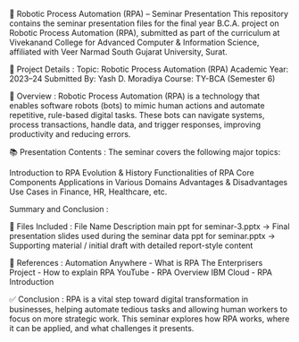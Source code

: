 📌 Robotic Process Automation (RPA) – Seminar Presentation
This repository contains the seminar presentation files for the final year B.C.A. project on Robotic Process Automation (RPA), submitted as part of the curriculum at Vivekanand College for Advanced Computer & Information Science, affiliated with Veer Narmad South Gujarat University, Surat.

📄 Project Details :
Topic: Robotic Process Automation (RPA)
Academic Year: 2023–24
Submitted By: Yash D. Moradiya
Course: TY-BCA (Semester 6)

🧠 Overview :
Robotic Process Automation (RPA) is a technology that enables software robots (bots) to mimic human actions and automate repetitive, rule-based digital tasks. These bots can navigate systems, process transactions, handle data, and trigger responses, improving productivity and reducing errors.

📚 Presentation Contents :
The seminar covers the following major topics:

Introduction to RPA
Evolution & History
Functionalities of RPA
Core Components
Applications in Various Domains
Advantages & Disadvantages
Use Cases in Finance, HR, Healthcare, etc.


Summary and Conclusion :

📁 Files Included :
File Name	Description
main ppt for seminar-3.pptx	-> Final presentation slides used during the seminar
data ppt for seminar.pptx	  -> Supporting material / initial draft with detailed report-style content

🔗 References :
Automation Anywhere - What is RPA
The Enterprisers Project - How to explain RPA
YouTube - RPA Overview
IBM Cloud - RPA Introduction

✅ Conclusion :
RPA is a vital step toward digital transformation in businesses, helping automate tedious tasks and allowing human workers to focus on more strategic work. This seminar explores how RPA works, where it can be applied, and what challenges it presents.
